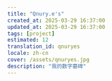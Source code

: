 ```yaml
---
title: "Qnury.e's"
created_at: 2025-03-29 16:37:00
updated_at: 2025-03-29 16:37:00
tags: [project]
estimated: 12
translation_id: qnuryes
locale: zh-cn
cover: /assets/qnuryes.jpg
description: "我的数字墓碑"
---
```

